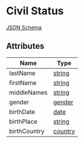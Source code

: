 Civil Status
============

[JSON Schema](schemas/civil-status.schema.json)


Attributes
----------

| Name                   | Type     
| -----------------------|----------
| lastName               | [string](field-types.md#string-field)
| firstName              | [string](field-types.md#string-field)
| middleNames            | [string](field-types.md#string-field)
| gender                 | [gender](field-types.md#gender-field)
| birthDate              | [date](field-types.md#date-field)
| birthPlace             | [string](field-types.md#city-field)
| birthCountry           | [country](field-types.md#country-field)

